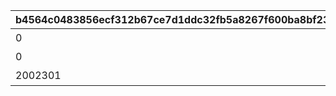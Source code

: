 |b4564c0483856ecf312b67ce7d1ddc32fb5a8267f600ba8bf2337b79bb9d9c92|5d2306aaf68b7f96008f30612bb9ae84146553d40ebbdeae1706030908940455|ca50470486d0b8f8d58e4744f396e6a63a860b30fb3bedf08d7a4296c6c39994|25970d58c61d26b90d4ff25fff84d06312bc0186608fe5ba5d01c4a0a08dd175|
| --- | --- | --- | --- |
|0|1|特別講座プレゼンレポート|20023105|
|0|2|メルクリウス財団活動日誌|20023111|
|2002301|3|ユニのメモ帳|20023115|